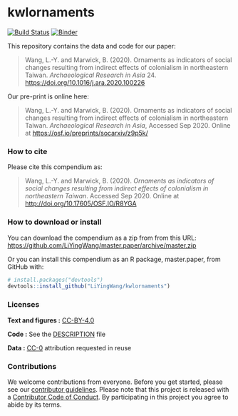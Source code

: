 
<!-- README.md is generated from README.Rmd. Please edit that file -->
kwlornaments
============
[![Build Status](https://travis-ci.org/LiYingWang/kwl-ornaments.svg?branch=master)](https://travis-ci.org/LiYingWang/kwl-ornaments)  [![Binder](https://mybinder.org/badge_logo.svg)](http://beta.mybinder.org/v2/gh/LiYingWang/kwl-ornaments/master?urlpath=rstudio)

This repository contains the data and code for our paper:

> Wang, L.-Y. and Marwick, B. (2020). Ornaments as indicators of social changes resulting from indirect effects of colonialism in northeastern Taiwan. *Archaeological Research in Asia* 24. <https://doi.org/10.1016/j.ara.2020.100226>

Our pre-print is online here:

> Wang, L.-Y. and Marwick, B. (2020). Ornaments as indicators of social changes resulting from indirect effects of colonialism in northeastern Taiwan. *Archaeological Research in Asia*, Accessed Sep 2020. Online at https://osf.io/preprints/socarxiv/z9p5k/

### How to cite

Please cite this compendium as:

> Wang, L.-Y. and Marwick, B. (2020). *Ornaments as indicators of social changes resulting from indirect effects of colonialism in northeastern Taiwan*. Accessed Sep 2020. Online at <http://doi.org/10.17605/OSF.IO/R8YGA> 

### How to download or install

You can download the compendium as a zip from from this URL: <https://github.com/LiYingWang/master.paper/archive/master.zip>

Or you can install this compendium as an R package, master.paper, from GitHub with:

``` r
# install.packages("devtools")
devtools::install_github("LiYingWang/kwlornaments")
```

### Licenses

**Text and figures :** [CC-BY-4.0](http://creativecommons.org/licenses/by/4.0/)

**Code :** See the [DESCRIPTION](DESCRIPTION) file

**Data :** [CC-0](http://creativecommons.org/publicdomain/zero/1.0/) attribution requested in reuse

### Contributions

We welcome contributions from everyone. Before you get started, please see our [contributor guidelines](CONTRIBUTING.md). Please note that this project is released with a [Contributor Code of Conduct](CONDUCT.md). By participating in this project you agree to abide by its terms.
